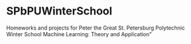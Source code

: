# SPbPUWinterSchool
Homeworks and projects for Peter the Great St. Petersburg Polytechnic Winter School Machine Learning: Theory and Application”
